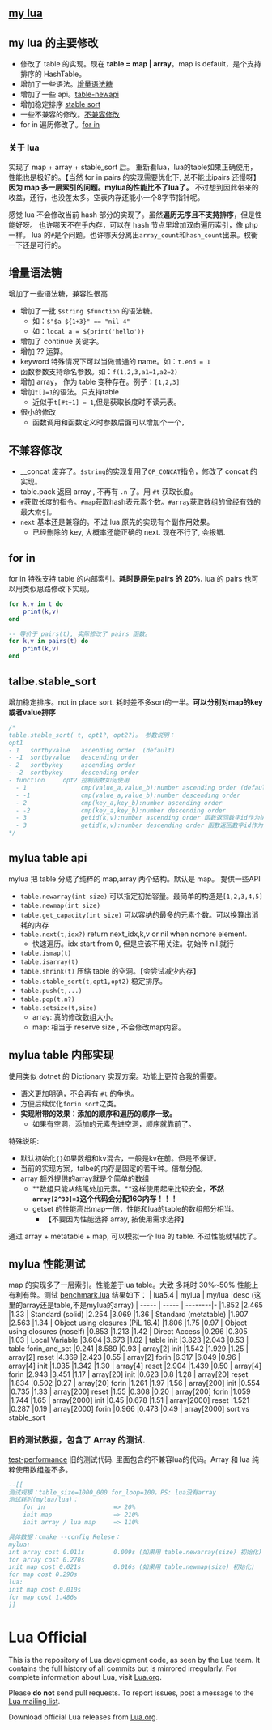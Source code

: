 [my lua](./doc/mylua.md)
--------
## my lua 的主要修改
- 修改了 table 的实现。现在 **table = map | array**。map is default，是个支持排序的 HashTable。
- 增加了一些语法。[增量语法糖](#增量语法糖)
- 增加了一些 api。[table-newapi](#mylua-table-api)
- 增加稳定排序 [stable sort](#talbestable_sort)
- 一些不兼容的修改。[不兼容修改](#不兼容修改)
- for in 遍历修改了。[for in](#for-in)

### 关于 lua
实现了 map + array + stable_sort 后。
重新看lua，lua的table如果正确使用，性能也是极好的。【当然 for in pairs 的实现需要优化下, 总不能比ipairs 还慢呀】
**因为 map 多一层索引的问题。mylua的性能比不了lua了。**
不过想到因此带来的收益，还行，也没差太多。空表内存还能小一个8字节指针呢。

感觉 lua 不会修改当前 hash 部分的实现了。虽然**遍历无序且不支持排序**，但是性能好呀。
也许哪天不在乎内存，可以在 hash 节点里增加双向遍历索引，像 php 一样。
lua 的`#`是个问题。也许哪天分离出`array_count`和`hash_count`出来。权衡一下还是可行的。

## 增量语法糖
增加了一些语法糖，兼容性很高
- 增加了一批 `$string $function` 的语法糖。
  - 如：`$"$a ${1+3}" == "nil 4"`
  - 如：`local a = ${print('hello')}`
- 增加了 continue 关键字。
- 增加 ?? 运算。
- keyword 特殊情况下可以当做普通的 name。如：`t.end = 1`
- 函数参数支持命名参数。如：`f(1,2,3,a1=1,a2=2)`
- 增加 array， 作为 table 变种存在。例子：`[1,2,3]`
- 增加`t[]=1`的语法。只支持table
  - 近似于`t[#t+1] = 1`,但是获取长度时不读元表。
- 很小的修改
  - 函数调用和函数定义时参数后面可以增加个一个`,`

## 不兼容修改
- __concat 废弃了。`$string`的实现复用了`OP_CONCAT`指令，修改了 concat 的实现。
- table.pack 返回 array , 不再有 `.n` 了。用 `#t` 获取长度。
- `#`获取长度的指令。`#map`获取hash表元素个数。`#array`获取数组的曾经有效的最大索引。
- `next` 基本还是兼容的。不过 lua 原先的实现有个副作用效果。
  - 已经删除的 key, 大概率还能正确的 next. 现在不行了, 会报错.

## for in
for in 特殊支持 table 的内部索引。**耗时是原先 pairs 的 20%.**
lua 的 pairs 也可以用类似思路修改下实现。
```lua
for k,v in t do
    print(k,v)
end

-- 等价于 pairs(t), 实际修改了 pairs 函数。
for k,v in pairs(t) do
    print(k,v)
end
```

## talbe.stable_sort

增加稳定排序。not in place sort. 耗时差不多sort的一半。**可以分别对map的key或者value排序**
```c
/*
table.stable_sort( t, opt1?, opt2?)。 参数说明：
opt1
- 1   sortbyvalue   ascending order  (default)
- -1  sortbyvalue   descending order
- 2   sortbykey     ascending order
- -2  sortbykey     descending order
- function     opt2 控制函数如何使用
  - 1               cmp(value_a,value_b):number ascending order (default)
  - -1              cmp(value_a,value_b):number descending order
  - 2               cmp(key_a,key_b):number ascending order
  - -2              cmp(key_a,key_b):number descending order
  - 3               getid(k,v):number ascending order 函数返回数字id作为排序依据
  - 3               getid(k,v):number descending order 函数返回数字id作为排序依据
*/
```

## mylua table api
mylua 把 table 分成了纯粹的 map,array 两个结构。默认是 map。
提供一些API
- `table.newarray(int size)` 可以指定初始容量。最简单的构造是`[1,2,3,4,5]`
- `table.newmap(int size)`
- `table.get_capacity(int size)` 可以容纳的最多的元素个数。可以换算出消耗的内存
- `table.next(t,idx?)` return next_idx,k,v or nil when nomore element.
  - 快速遍历。idx start from 0, 但是应该不用关注。初始传 nil 就行
- `table.ismap(t)`
- `table.isarray(t)`
- `table.shrink(t)` 压缩 table 的空洞。【会尝试减少内存】
- `table.stable_sort(t,opt1,opt2)` 稳定排序。
- `table.push(t,...)`
- `table.pop(t,n?)`
- `table.setsize(t,size)` 
  - array: 真的修改数组大小。
  - map: 相当于 reserve size , 不会修改map内容。

## mylua table 内部实现 
使用类似 dotnet 的 Dictionary 实现方案。功能上更符合我的需要。
- 语义更加明确，不会再有 `#t` 的争执。
- 方便后续优化`forin sort`之类。
- **实现附带的效果：添加的顺序和遍历的顺序一致。**
  - 如果有空洞，添加的元素先进空洞，顺序就靠前了。

特殊说明:
- 默认初始化`{}`如果数组和kv混合，一般是kv在前。但是不保证。
- 当前的实现方案，talbe的内存是固定的若干种。倍增分配。
- array 额外提供的array就是个简单的数组
  - **数组只能从结尾处加元素。**这样使用起来比较安全，**不然`array[2^30]=1`这个代码会分配16G内存！！！**
  - getset 的性能高出map一倍，性能和lua的table的数组部分相当。
    - 【不要因为性能选择 array, 按使用需求选择】

通过 array + metatable + map, 可以模拟一个 lua 的 table. 不过性能就堪忧了。
## mylua 性能测试
map 的实现多了一层索引。性能差于lua table。大致 多耗时 30%~50%
性能上有利有弊。测试 [benchmark.lua](./testes/benchmark.lua) 结果如下：
| lua5.4 | mylua  | my/lua  |desc (这里的array还是table,不是mylua的array)
| -----  | -----  | --------|-
|1.852   |2.465   |1.33     | Standard (solid)
|2.254   |3.069   |1.36     | Standard (metatable)
|1.907   |2.563   |1.34     | Object using closures (PiL 16.4)
|1.806   |1.75    |0.97     | Object using closures (noself)
|0.853   |1.213   |1.42     | Direct Access
|0.296   |0.305   |1.03     | Local Variable
|3.604   |3.673   |1.02     | table init
|3.823   |2.043   |0.53     | table forin_and_set
|9.241   |8.589   |0.93     | array[2] init
|1.542   |1.929   |1.25     | array[2] reset
|4.369   |2.423   |0.55     | array[2] forin
|6.317   |6.049   |0.96     | array[4] init
|1.035   |1.342   |1.30     | array[4] reset
|2.904   |1.439   |0.50     | array[4] forin
|2.943   |3.451   |1.17     | array[20] init
|0.623   |0.8     |1.28     | array[20] reset
|1.834   |0.502   |0.27     | array[20] forin
|1.261   |1.97    |1.56     | array[200] init
|0.554   |0.735   |1.33     | array[200] reset
|1.55    |0.308   |0.20     | array[200] forin
|1.059   |1.744   |1.65     | array[2000] init
|0.45    |0.678   |1.51     | array[2000] reset
|1.521   |0.287   |0.19     | array[2000] forin
|0.966   |0.473   |0.49     | array[2000] sort vs stable_sort

### 旧的测试数据，包含了 Array 的测试.
[test-performance](./testes/test-performance.lua) 旧的测试代码. 里面包含的不兼容lua的代码。Array 和 lua 纯粹使用数组差不多。
```lua
--[[
测试规模：table_size=1000_000 for_loop=100。PS: lua没有array
测试耗时(mylua/lua)：
    for in                   => 20%
    init map                 => 210%
    init array / lua map     => 110%

具体数据：cmake --config Relese：
mylua:
int array cost 0.011s        0.009s (如果用 table.newarray(size) 初始化)
for array cost 0.270s
init map cost 0.021s         0.016s (如果用 table.newmap(size) 初始化)
for map cost 0.290s
lua:
init map cost 0.010s
for map cost 1.486s
]]
```
# Lua Official

This is the repository of Lua development code, as seen by the Lua team. It contains the full history of all commits but is mirrored irregularly. For complete information about Lua, visit [Lua.org](https://www.lua.org/).

Please **do not** send pull requests. To report issues, post a message to the [Lua mailing list](https://www.lua.org/lua-l.html).

Download official Lua releases from [Lua.org](https://www.lua.org/download.html).
